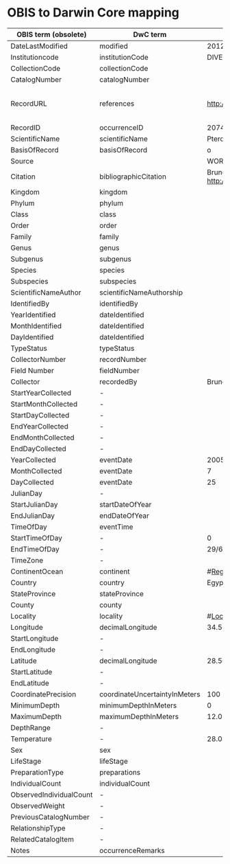 # OBIS to Darwin Core mapping

OBIS term (obsolete) | DwC term | example value | remarks
--- | --- | --- | ---
DateLastModified | modified | 2012-12-05 17:29:50 UTC | 
Institutioncode | institutionCode | DIVEBOARD | 
CollectionCode | collectionCode | | 
CatalogNumber | catalogNumber | | 
RecordURL | references | http://www.diveboard.com/bruno.lestrade/DPaanH | should be url of occurrence, not dive
RecordID | occurrenceID | 20745099 | 
ScientificName | scientificName | Pterois | 
BasisOfRecord | basisOfRecord | o | 
Source | | WORMS | 
Citation | bibliographicCitation | Bruno Lestrade 2005-07-25 through Diveboard : http://www.diveboard.com | 
Kingdom | kingdom | | 
Phylum | phylum | | 
Class | class | | 
Order | order | | 
Family | family | | 
Genus | genus | | 
Subgenus | subgenus | | 
Species | species | | 
Subspecies | subspecies | | 
ScientificNameAuthor | scientificNameAuthorship | | 
IdentifiedBy | identifiedBy | | 
YearIdentified | dateIdentified | | 
MonthIdentified | dateIdentified | | 
DayIdentified | dateIdentified | | 
TypeStatus | typeStatus | | 
CollectorNumber | recordNumber | | 
Field Number | fieldNumber | | 
Collector | recordedBy | Bruno Lestrade - Diveboard | 
StartYearCollected | - | | 
StartMonthCollected | - | | 
StartDayCollected | - | | 
EndYearCollected | - | | 
EndMonthCollected | - | | 
EndDayCollected | - | | 
YearCollected | eventDate | 2005 | 
MonthCollected | eventDate | 7 | 
DayCollected | eventDate | 25 | 
JulianDay | - | | 
StartJulianDay | startDateOfYear | | 
EndJulianDay | endDateOfYear | | 
TimeOfDay | eventTime | | 
StartTimeOfDay | - | 0 | 
EndTimeOfDay | - | 29/60 | 
TimeZone | - | | 
ContinentOcean | continent | #<Region:0x00000006498760> | 
Country | country | Egypt | 
StateProvince | stateProvince | | 
County | county | | 
Locality | locality | #<Location:0x000000068d9c98> | 
Longitude | decimalLongitude | 34.513 | 
StartLongitude | - | | 
EndLongitude | - | | 
Latitude | decimalLongitude | 28.501 | 
StartLatitude | - | | 
EndLatitude | - | | 
CoordinatePrecision | coordinateUncertaintyInMeters | 100 | 
MinimumDepth | minimumDepthInMeters | 0 | 
MaximumDepth | maximumDepthInMeters | 12.0 | 
DepthRange | - | | 
Temperature | - | 28.0 | 
Sex | sex | | 
LifeStage | lifeStage | | 
PreparationType | preparations | | 
IndividualCount | individualCount | | 
ObservedIndividualCount | - | | 
ObservedWeight | - | | 
PreviousCatalogNumber | - | | 
RelationshipType | - | | 
RelatedCatalogItem | - | | 
Notes | occurrenceRemarks | | 
